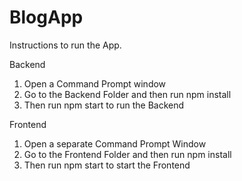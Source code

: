 # BlogApp

Instructions to run the App.

Backend
1) Open a Command  Prompt window 
2) Go to the Backend Folder and then run npm install
3) Then run npm start to run the Backend

Frontend
1) Open a separate Command Prompt Window
2) Go to the Frontend Folder and then run npm install
3) Then run npm start to start the Frontend
